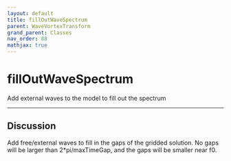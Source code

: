 ```yaml
---
layout: default
title: fillOutWaveSpectrum
parent: WaveVortexTransform
grand_parent: Classes
nav_order: 88
mathjax: true
---
```


#  fillOutWaveSpectrum

Add external waves to the model to fill out the spectrum


---

## Discussion

  Add free/external waves to fill in the gaps of the gridded
  solution. No gaps will be larger than 2*pi/maxTimeGap, and
  the gaps will be smaller near f0.
 
  
